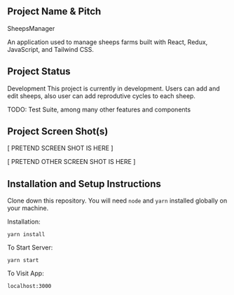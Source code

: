## Project Name & Pitch
SheepsManager 

An application used to manage sheeps farms built with React, Redux, JavaScript, and Tailwind CSS.

## Project Status
Development
This project is currently in development. Users can add and edit sheeps, also user can add reprodutive cycles to each sheep.

TODO: Test Suite, among many other features and components 

## Project Screen Shot(s)

[ PRETEND SCREEN SHOT IS HERE ]

[ PRETEND OTHER SCREEN SHOT IS HERE ]

## Installation and Setup Instructions

Clone down this repository. You will need `node` and `yarn` installed globally on your machine.  

Installation:

`yarn install`  

To Start Server:

`yarn start`  

To Visit App:

`localhost:3000`  